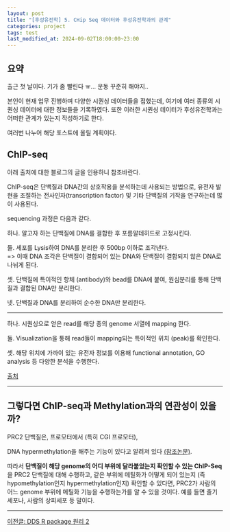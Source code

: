 ```yaml
---
layout: post
title: "[후성유전학] 5. CHip Seq 데이터와 후성유전학과의 관계"
categories: project
tags: test
last_modified_at: 2024-09-02T18:00:00~23:00
---  
```



## 요약  
출근 첫 날이다. 기가 좀 빨린다 ㅠ... 운동 꾸준히 해야지..

본인이 현재 업무 진행하며 다양한 시퀀싱 데이터들을 접했는데, 여기에 여러 종류의 시퀀싱 데이터에 대한 정보들을 기록하였다.
또한 이러한 시퀀싱 데이터가 후성유전학과는 어떠한 관계가 있는지 작성하기로 한다.  

여러번 나누어 해당 포스트에 올릴 계획이다.  


## ChIP-seq  
아래 출처에 대한 블로그의 글을 인용하니 참조바란다.

ChIP-seq은 단백질과 DNA간의 상호작용을 분석하는데 사용되는 방법으로, 유전자 발현을 조절하는 전사인자(transcription factor) 및 기타 단백질의 기작을 연구하는데 많이 사용된다.  

sequencing 과정은 다음과 같다.  

하나. 알고자 하는 단백질에 DNA를 결합한 후 포름알데히드로 고정시킨다.  

둘. 세포를 Lysis하여 DNA를 분리한 후 500bp 이하로 조각낸다.  
=> 이때 DNA 조각은 단백질이 결합되어 있는 DNA와 단백질이 결합되지 않은 DNA로 나뉘게 된다.  

셋. 단백질에 특이적인 항체 (antibody)와 bead를 DNA에 붙여, 원심분리를 통해 단백질과 결합된 DNA만 분리한다.   

넷. 단백질과 DNA를 분리하여 순수한 DNA만 분리한다.  

---  

하나. 시퀀싱으로 얻은 read를 해당 종의 genome 서열에 mapping 한다.  

둘. Visualization을 통해 read들이 mapping되는 특이적인 위치 (peak)를 확인한다.  

셋. 해당 위치에 가까이 있는 유전자 정보를 이용해 functional annotation, GO analysis 등 다양한 분석을 수행한다.  

[출처](https://blog.naver.com/sanigen/222175267534)  

---  

## 그렇다면 ChIP-seq과 Methylation과의 연관성이 있을까?  

PRC2 단백질은, 프로모터에서 (특히 CGI 프로모터),   

DNA hypermethylation을 해주는 기능이 있다고 알려져 있다 [(참조논문)](nature.com/articles/s41467-021-22720-0#Sec2).   

따라서 **단백질이 해당 genome의 어디 부위에 달라붙었는지 확인할 수 있는 ChIP-Seq**을 PRC2 단백질에 대해 수행하고, 같은 부위에 메틸화가 어떻게 되어 있는지 (즉 hypomethylation인지 hypermethylation인지) 확인할 수 있다면, PRC2가 사람의 어느 genome 부위에 메틸화 기능을 수행하는가를 알 수 있을 것이다. 예를 들면 줄기세포나, 사람의 상피세포 등 말이다.  

---

[이전글: DDS R package 원리 2](https://rlagksqls17.github.io/project/2024/08/28/methylation_cancer4-copy.html)  

